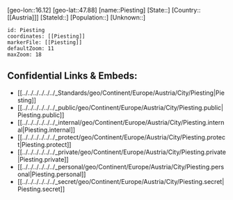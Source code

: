﻿---
location: [47.88,16.12]
mapzoom: [7,12] 
mapmarker: city 
type: City
tags:
- geo/City


SpocWebEntityId: 33366
isDeleted: false
confidential: public

---
[geo-lon::16.12]
[geo-lat::47.88]
[name::Piesting]
[State::]
[Country::[[Austria]]]
[StateId::]
[Population::]
[Unknown::]


```leaflet
id: Piesting
coordinates: [[Piesting]]
markerFile: [[Piesting]]
defaultZoom: 11 
maxZoom: 18
```


## Confidential Links & Embeds: 
- [[../../../../../../_Standards/geo/Continent/Europe/Austria/City/Piesting|Piesting]] 
- [[../../../../../../_public/geo/Continent/Europe/Austria/City/Piesting.public|Piesting.public]] 
- [[../../../../../../_internal/geo/Continent/Europe/Austria/City/Piesting.internal|Piesting.internal]] 
- [[../../../../../../_protect/geo/Continent/Europe/Austria/City/Piesting.protect|Piesting.protect]] 
- [[../../../../../../_private/geo/Continent/Europe/Austria/City/Piesting.private|Piesting.private]] 
- [[../../../../../../_personal/geo/Continent/Europe/Austria/City/Piesting.personal|Piesting.personal]] 
- [[../../../../../../_secret/geo/Continent/Europe/Austria/City/Piesting.secret|Piesting.secret]] 
